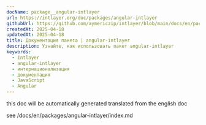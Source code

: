 ```yaml
---
docName: package__angular-intlayer
url: https://intlayer.org/doc/packages/angular-intlayer
githubUrl: https://github.com/aymericzip/intlayer/blob/main/docs/en/packages/angular-intlayer/index.md
createdAt: 2025-04-18
updatedAt: 2025-04-18
title: Документация пакета | angular-intlayer
description: Узнайте, как использовать пакет angular-intlayer
keywords:
  - Intlayer
  - angular-intlayer
  - интернационализация
  - документация
  - JavaScript
  - Angular
---
```


this doc will be automatically generated translated from the english doc

see /docs/en/packages/angular-intlayer/index.md
